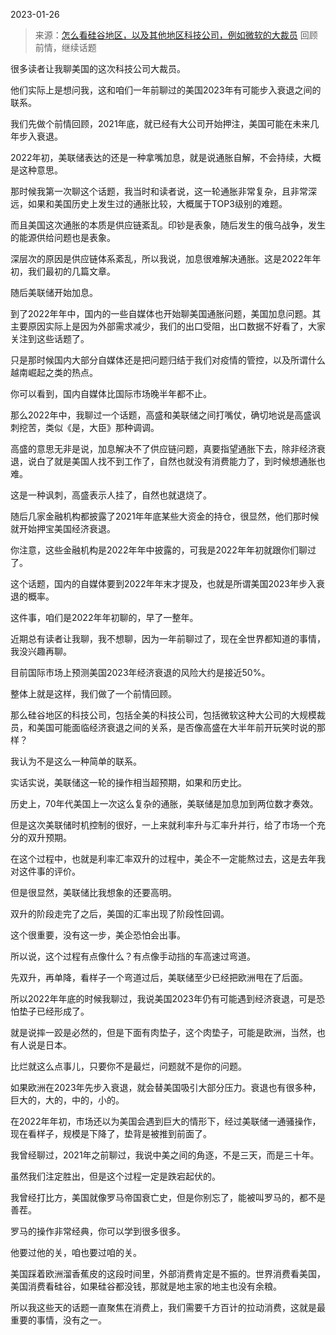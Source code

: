 2023-01-26

> 来源：[怎么看硅谷地区，以及其他地区科技公司，例如微软的大裁员](http://mp.weixin.qq.com/s?__biz=MzU0MjYwNDU2Mw==&mid=2247509454&idx=1&sn=bd9c80480c2630ed8f30f757003eda4a&chksm=fb1ac9b2cc6d40a47188053b2a5982c658f30a4d8994155414225e6db907feaaedc904020a2d&scene=27#wechat_redirect)
> 回顾前情，继续话题

很多读者让我聊美国的这次科技公司大裁员。  

他们实际上是想问我，这和咱们一年前聊过的美国2023年有可能步入衰退之间的联系。

我们先做个前情回顾，2021年底，就已经有大公司开始押注，美国可能在未来几年步入衰退。  

2022年初，美联储表达的还是一种拿嘴加息，就是说通胀自解，不会持续，大概是这种意思。  

那时候我第一次聊这个话题，我当时和读者说，这一轮通胀非常复杂，且非常深远，如果和美国历史上发生过的通胀比较，大概属于TOP3级别的难题。  

而且美国这次通胀的本质是供应链紊乱。印钞是表象，随后发生的俄乌战争，发生的能源供给问题也是表象。  

深层次的原因是供应链体系紊乱，所以我说，加息很难解决通胀。这是2022年年初，我们最初的几篇文章。

随后美联储开始加息。

到了2022年年中，国内的一些自媒体也开始聊美国通胀问题，美国加息问题。其主要原因实际上是因为外部需求减少，我们的出口受阻，出口数据不好看了，大家关注到这些话题了。  

只是那时候国内大部分自媒体还是把问题归结于我们对疫情的管控，以及所谓什么越南崛起之类的热点。  

你可以看到，国内自媒体比国际市场晚半年都不止。

那么2022年中，我聊过一个话题，高盛和美联储之间打嘴仗，确切地说是高盛讽刺挖苦，类似《是，大臣》那种调调。

高盛的意思无非是说，加息解决不了供应链问题，真要指望通胀下去，除非经济衰退，说白了就是美国人找不到工作了，自然也就没有消费能力了，到时候想通胀也难。

这是一种讽刺，高盛表示人挂了，自然也就退烧了。  

随后几家金融机构都披露了2021年年底某些大资金的持仓，很显然，他们那时候就开始押宝美国经济衰退。  

你注意，这些金融机构是2022年年中披露的，可我是2022年年初就跟你们聊过了。  

这个话题，国内的自媒体要到2022年年末才提及，也就是所谓美国2023年步入衰退的概率。  

这件事，咱们是2022年年初聊的，早了一整年。

近期总有读者让我聊，我不想聊，因为一年前聊过了，现在全世界都知道的事情，我没兴趣再聊。  

目前国际市场上预测美国2023年经济衰退的风险大约是接近50%。  

整体上就是这样，我们做了一个前情回顾。  

那么硅谷地区的科技公司，包括全美的科技公司，包括微软这种大公司的大规模裁员，和美国可能面临经济衰退之间的关系，是否像高盛在大半年前开玩笑时说的那样？  

我认为不是这么一种简单的联系。

实话实说，美联储这一轮的操作相当超预期，如果和历史比。

历史上，70年代美国上一次这么复杂的通胀，美联储是加息加到两位数才奏效。

但是这次美联储时机控制的很好，一上来就利率升与汇率升并行，给了市场一个充分的双升预期。

在这个过程中，也就是利率汇率双升的过程中，美企不一定能熬过去，这是去年我对这件事的评价。  

但是很显然，美联储比我想象的还要高明。

双升的阶段走完了之后，美国的汇率出现了阶段性回调。  

这个很重要，没有这一步，美企恐怕会出事。  

所以说，这个过程有点像什么？有点像手动挡的车高速过弯道。  

先双升，再单降，看样子一个弯道过后，美联储至少已经把欧洲甩在了后面。

所以2022年年底的时候我聊过，我说美国2023年仍有可能遇到经济衰退，可是恐怕垫子已经形成了。  

就是说摔一跤是必然的，但是下面有肉垫子，这个肉垫子，可能是欧洲，当然，也有人说是日本。

比烂就这么点事儿，只要你不是最烂，问题就不是你的问题。  

如果欧洲在2023年先步入衰退，就会替美国吸引大部分压力。衰退也有很多种，巨大的，大的，中的，小的。  

在2022年年初，市场还以为美国会遇到巨大的情形下，经过美联储一通骚操作，现在看样子，规模是下降了，垫背是被推到前面了。  

我曾经聊过，2021年之前聊过，我说中美之间的角逐，不是三天，而是三十年。  

虽然我们注定胜出，但是这个过程一定是跌宕起伏的。  

我曾经打比方，美国就像罗马帝国衰亡史，但是你别忘了，能被叫罗马的，都不是善茬。

罗马的操作非常经典，你可以学到很多很多。  

他要过他的关，咱也要过咱的关。  

美国踩着欧洲溜香蕉皮的这段时间里，外部消费肯定是不振的。世界消费看美国，美国消费看硅谷，如果硅谷都没钱，那就是地主家的地主也没有余粮。  

所以我这些天的话题一直聚焦在消费上，我们需要千方百计的拉动消费，这就是最重要的事情，没有之一。


